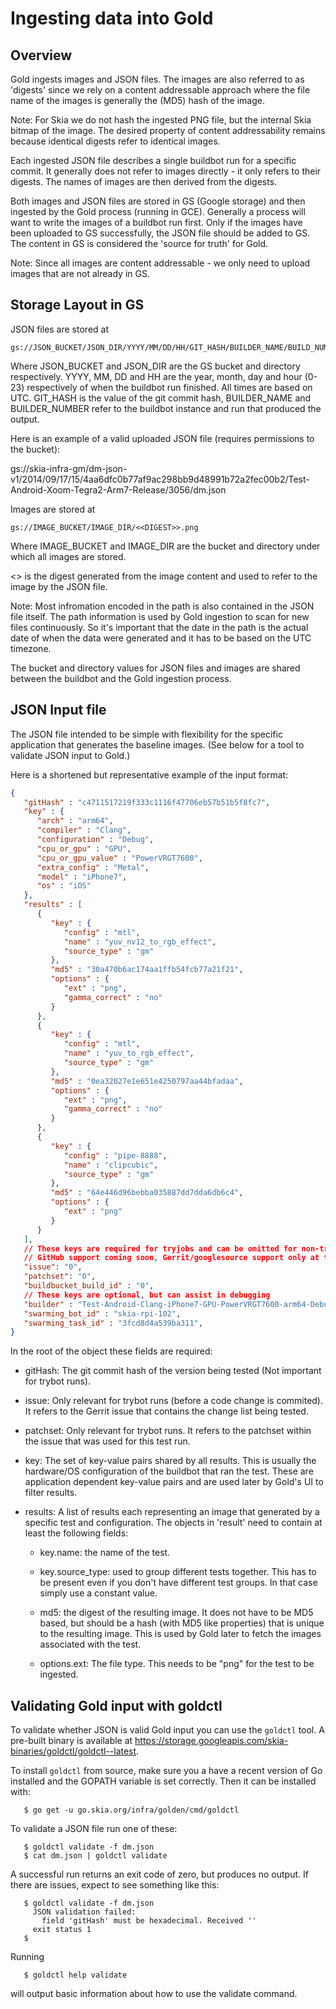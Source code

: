 Ingesting data into Gold
========================

Overview
--------

Gold ingests images and JSON files. The images are also referred to as
'digests' since we rely on a content addressable approach where the file name
of the images is generally the (MD5) hash of the image.

Note: For Skia we do not hash the ingested PNG file, but the internal Skia bitmap of
the image. The desired property of content addressability remains because
identical digests refer to identical images.

Each ingested JSON file describes a single buildbot run for a specific commit.
It generally does not refer to images directly - it only refers to their digests.
The names of images are then derived from the digests.

Both images and JSON files are stored in GS (Google storage) and then ingested
by the Gold process (running in GCE).
Generally a process will want to write the images of a buildbot run first.
Only if the images have been uploaded to GS successfully, the JSON file should be
added to GS. The content in GS is considered the 'source for truth' for Gold.

Note: Since all images are content addressable - we only need to upload images
that are not already in GS.

Storage Layout in GS
--------------------

JSON files are stored at

    gs://JSON_BUCKET/JSON_DIR/YYYY/MM/DD/HH/GIT_HASH/BUILDER_NAME/BUILD_NUMBER/dm.json

Where JSON_BUCKET and JSON_DIR are the GS bucket and directory respectively.
YYYY, MM, DD and HH are the year, month, day and hour (0-23) respectively of
when the buildbot run finished. All times are based on UTC.
GIT_HASH is the value of the git commit hash, BUILDER_NAME and BUILDER_NUMBER
refer to the buildbot instance and run that produced the output.

Here is an example of a valid uploaded JSON file (requires permissions to the bucket):

gs://skia-infra-gm/dm-json-v1/2014/09/17/15/4aa6dfc0b77af9ac298bb9d48991b72a2fec00b2/Test-Android-Xoom-Tegra2-Arm7-Release/3056/dm.json

Images are stored at

    gs://IMAGE_BUCKET/IMAGE_DIR/<<DIGEST>>.png

Where IMAGE_BUCKET and IMAGE_DIR are the bucket and directory under which all
images are stored.

<<DIGEST>> is the digest generated from the image content and used to refer to
the image by the JSON file.

Note: Most infromation encoded in the path is also contained in the JSON file
itself. The path information is used by Gold ingestion to scan for new files
continuously. So it's important that the date in the path is the actual date of
when the data were generated and it has to be based on the UTC timezone.

The bucket and directory values for JSON files and images are shared between the
buildbot and the Gold ingestion process.

JSON Input file
---------------

The JSON file intended to be simple with  flexibility for the specific application
that generates the baseline images.
(See below for a tool to validate JSON input to Gold.)

Here is a shortened but representative example of the input format:
```json
{
   "gitHash" : "c4711517219f333c1116f47706eb57b51b5f8fc7",
   "key" : {
      "arch" : "arm64",
      "compiler" : "Clang",
      "configuration" : "Debug",
      "cpu_or_gpu" : "GPU",
      "cpu_or_gpu_value" : "PowerVRGT7600",
      "extra_config" : "Metal",
      "model" : "iPhone7",
      "os" : "iOS"
   },
   "results" : [
      {
         "key" : {
            "config" : "mtl",
            "name" : "yuv_nv12_to_rgb_effect",
            "source_type" : "gm"
         },
         "md5" : "30a470b6ac174aa1ffb54fcb77a21f21",
         "options" : {
            "ext" : "png",
            "gamma_correct" : "no"
         }
      },
      {
         "key" : {
            "config" : "mtl",
            "name" : "yuv_to_rgb_effect",
            "source_type" : "gm"
         },
         "md5" : "0ea32027e1e651e4250797aa44bfadaa",
         "options" : {
            "ext" : "png",
            "gamma_correct" : "no"
         }
      },
      {
         "key" : {
            "config" : "pipe-8888",
            "name" : "clipcubic",
            "source_type" : "gm"
         },
         "md5" : "64e446d96bebba035887dd7dda6db6c4",
         "options" : {
            "ext" : "png"
         }
      }
   ],
   // These keys are required for tryjobs and can be omitted for non-tryjobs.
   // GitHub support coming soon, Gerrit/googlesource support only at the moment.
   "issue": "0",
   "patchset": "0",
   "buildbucket_build_id" : "0",
   // These keys are optional, but can assist in debugging
   "builder" : "Test-Android-Clang-iPhone7-GPU-PowerVRGT7600-arm64-Debug-All-Metal",
   "swarming_bot_id" : "skia-rpi-102",
   "swarming_task_id" : "3fcd8d4a539ba311",
}
```

In the root of the object these fields are required:

* gitHash: The git commit hash of the version being tested (Not important
  for trybot runs).

* issue: Only relevant for trybot runs (before a code change is commited). It
  refers to the Gerrit issue that contains the change list being tested.

* patchset: Only relevant for trybot runs. It refers to the patchset within the
  issue that was used for this test run.

* key: The set of key-value pairs shared by all results. This is usually the
  hardware/OS configuration of the buildbot that ran the test. These are
  application dependent key-value pairs and are used later by Gold's UI to
  filter results.

* results: A list of results each representing an image that generated by a
  specific test and configuration.
  The objects in 'result' need to contain at least the following fields:

    - key.name: the name of the test.

    - key.source_type: used to group different tests together. This has to be
      present even if you don't have different test groups. In that case
      simply use a constant value.

    - md5: the digest of the resulting image. It does not have to be MD5 based,
      but should be a hash (with MD5 like properties) that is unique to the
      resulting image. This is used by Gold later to fetch the images associated
      with the test.

    - options.ext: The file type. This needs to be "png" for the test to be
      ingested.

Validating Gold input with goldctl
----------------------------------

To validate whether JSON is valid Gold input you can use the `goldctl` tool.
A pre-built binary is available at <https://storage.googleapis.com/skia-binaries/goldctl/goldctl--latest>.

To install `goldctl` from source, make sure you a have a recent version of Go installed
and the GOPATH variable is set correctly. Then it can be installed with:

```console
   $ go get -u go.skia.org/infra/golden/cmd/goldctl
```

To validate a JSON file run one of these:

```console
   $ goldctl validate -f dm.json
   $ cat dm.json | goldctl validate
```

A successful run returns an exit code of zero, but produces no output.
If there are issues, expect to see something like this:

```console
   $ goldctl validate -f dm.json
     JSON validation failed:
       field 'gitHash' must be hexadecimal. Received ''
     exit status 1
   $
```

Running

```console
   $ goldctl help validate
```

will output basic information about how to use the validate command.
